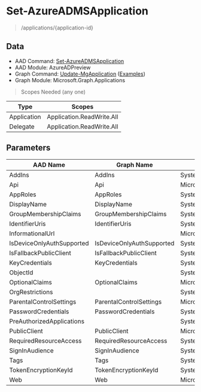 # Set-AzureADMSApplication

> /applications/{application-id}

## Data

+ AAD Command: [Set-AzureADMSApplication](https://docs.microsoft.com/en-us/powershell/module/AzureAD/Set-AzureADMSApplication?view=azureadps-2.0-preview)
+ AAD Module: AzureADPreview
+ Graph Command: [Update-MgApplication](https://docs.microsoft.com/en-us/powershell/module/Microsoft.Graph.Applications/Update-MgApplication) ([Examples](https://github.com/orgs/msgraph/discussions?discussions_q=Update-MgApplication))
+ Graph Module: Microsoft.Graph.Applications

> Scopes Needed (any one)

|Type|Scopes|
|---|---|
|Application|Application.ReadWrite.All|
|Delegate|Application.ReadWrite.All|

## Parameters

|AAD Name|Graph Name|AAD Type|Graph Type|Infos|
|---|---|---|---|---|
|AddIns|AddIns|System.Collections.Generic.List/Microsoft.Open.MSGraph.Model.AddIn|Microsoft.Graph.PowerShell.Models.IMicrosoftGraphAddIn[]||
|Api|Api|Microsoft.Open.MSGraph.Model.ApiApplication|Microsoft.Graph.PowerShell.Models.IMicrosoftGraphApiApplication||
|AppRoles|AppRoles|System.Collections.Generic.List/Microsoft.Open.MSGraph.Model.AppRole|Microsoft.Graph.PowerShell.Models.IMicrosoftGraphAppRole[]||
|DisplayName|DisplayName|System.String|System.String||
|GroupMembershipClaims|GroupMembershipClaims|System.String|System.String||
|IdentifierUris|IdentifierUris|System.Collections.Generic.List/System.String|System.String[]||
|InformationalUrl||Microsoft.Open.MSGraph.Model.InformationalUrl|||
|IsDeviceOnlyAuthSupported|IsDeviceOnlyAuthSupported|System.Nullable/System.Boolean|System.Management.Automation.SwitchParameter||
|IsFallbackPublicClient|IsFallbackPublicClient|System.Nullable/System.Boolean|System.Management.Automation.SwitchParameter||
|KeyCredentials|KeyCredentials|System.Collections.Generic.List/Microsoft.Open.MSGraph.Model.KeyCredential|Microsoft.Graph.PowerShell.Models.IMicrosoftGraphKeyCredential[]||
|ObjectId||System.String|||
|OptionalClaims|OptionalClaims|Microsoft.Open.MSGraph.Model.OptionalClaims|Microsoft.Graph.PowerShell.Models.IMicrosoftGraphOptionalClaims||
|OrgRestrictions||System.Collections.Generic.List/System.String|||
|ParentalControlSettings|ParentalControlSettings|Microsoft.Open.MSGraph.Model.ParentalControlSettings|Microsoft.Graph.PowerShell.Models.IMicrosoftGraphParentalControlSettings||
|PasswordCredentials|PasswordCredentials|System.Collections.Generic.List/Microsoft.Open.MSGraph.Model.PasswordCredential|Microsoft.Graph.PowerShell.Models.IMicrosoftGraphPasswordCredential[]||
|PreAuthorizedApplications||System.Collections.Generic.List/Microsoft.Open.MSGraph.Model.PreAuthorizedApplication|||
|PublicClient|PublicClient|Microsoft.Open.MSGraph.Model.PublicClientApplication|Microsoft.Graph.PowerShell.Models.IMicrosoftGraphPublicClientApplication||
|RequiredResourceAccess|RequiredResourceAccess|System.Collections.Generic.List/Microsoft.Open.MSGraph.Model.RequiredResourceAccess|Microsoft.Graph.PowerShell.Models.IMicrosoftGraphRequiredResourceAccess[]||
|SignInAudience|SignInAudience|System.String|System.String||
|Tags|Tags|System.Collections.Generic.List/System.String|System.String[]||
|TokenEncryptionKeyId|TokenEncryptionKeyId|System.String|System.String||
|Web|Web|Microsoft.Open.MSGraph.Model.WebApplication|Microsoft.Graph.PowerShell.Models.IMicrosoftGraphWebApplication||

